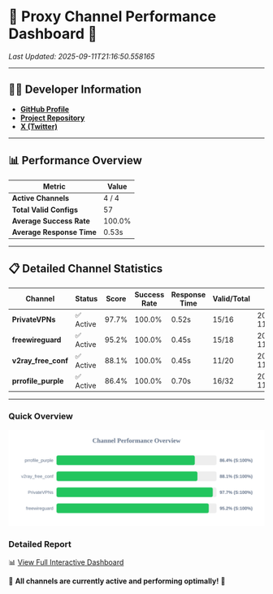 # 🌟 Proxy Channel Performance Dashboard 🌟

_Last Updated: 2025-09-11T21:16:50.558165_

---

## 👩‍💻 Developer Information

- **[GitHub Profile](https://github.com/4n0nymou3)**  
- **[Project Repository](https://github.com/4n0nymou3/multi-proxy-config-fetcher)**  
- **[X (Twitter)](https://x.com/4n0nymou3)**  

---

## 📊 Performance Overview

| Metric                | Value       |
|-----------------------|-------------|
| **Active Channels**   | 4 / 4       |
| **Total Valid Configs** | 57          |
| **Average Success Rate** | 100.0%      |
| **Average Response Time** | 0.53s       |

---

## 📋 Detailed Channel Statistics

| Channel          | Status     | Score  | Success Rate | Response Time | Valid/Total | Last Success               |
|------------------|------------|--------|--------------|---------------|-------------|----------------------------|
| **PrivateVPNs**  | ✅ Active  | 97.7%  | 100.0% | 0.52s         | 15/16       | 2025-09-11T21:16:50.080256 |
| **freewireguard**  | ✅ Active  | 95.2%  | 100.0% | 0.45s         | 15/18       | 2025-09-11T21:16:50.556377 |
| **v2ray_free_conf**  | ✅ Active  | 88.1%  | 100.0% | 0.45s         | 11/20       | 2025-09-11T21:16:49.524386 |
| **prrofile_purple**  | ✅ Active  | 86.4%  | 100.0% | 0.70s         | 16/32       | 2025-09-11T21:16:49.031735 |

---

### Quick Overview
<div align="center">
  <a href="https://raw.githubusercontent.com/nullluser/NullRepo/refs/heads/main/assets/channel_stats_chart.svg">
    <img src="https://raw.githubusercontent.com/nullluser/NullRepo/refs/heads/main/assets/channel_stats_chart.svg" alt="Source Performance Statistics" width="800">
  </a>
</div>

### Detailed Report
📊 [View Full Interactive Dashboard](https://htmlpreview.github.io/?https://github.com/nullluser/NullRepo/blob/main/assets/performance_report.html)

🎉 **All channels are currently active and performing optimally!** 🎉
